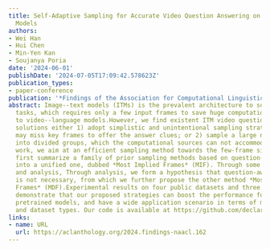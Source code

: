 ```yaml
---
title: Self-Adaptive Sampling for Accurate Video Question Answering on Image Text
  Models
authors:
- Wei Han
- Hui Chen
- Min-Yen Kan
- Soujanya Poria
date: '2024-06-01'
publishDate: '2024-07-05T17:09:42.578623Z'
publication_types:
- paper-conference
publication: '*Findings of the Association for Computational Linguistics: NAACL 2024*'
abstract: Image--text models (ITMs) is the prevalent architecture to solve video question--answering
  tasks, which requires only a few input frames to save huge computational cost compared
  to video--language models.However, we find existent ITM video question--answering
  solutions either 1) adopt simplistic and unintentional sampling strategies, which
  may miss key frames to offer the answer clues; or 2) sample a large number of frames
  into divided groups, which the computational sources can not accommodate. In this
  work, we aim at an efficient sampling method towards the few-frame situations.We
  first summarize a family of prior sampling methods based on question--frame correlation
  into a unified one, dubbed *Most Implied Frames* (MIF). Through some primary results
  and analysis, Through analysis, we form a hypothesis that question-aware sampling
  is not necessary, from which we further propose the other method *Most Dominant
  Frames* (MDF).Experimental results on four public datasets and three advanced ITMs
  demonstrate that our proposed strategies can boost the performance for image--text
  pretrained models, and have a wide application scenario in terms of model architectures
  and dataset types. Our code is available at https://github.com/declare-lab/Sealingr̆lhttps://github.com/declare-lab/Sealing.
links:
- name: URL
  url: https://aclanthology.org/2024.findings-naacl.162
---
```

